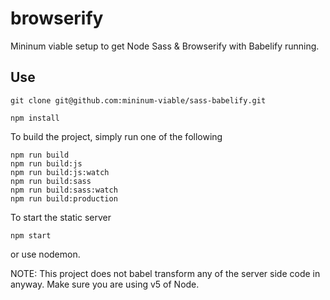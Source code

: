 # browserify

Mininum viable setup to get Node Sass & Browserify with Babelify running.

## Use

```
git clone git@github.com:mininum-viable/sass-babelify.git
```

```
npm install
```

To build the project, simply run one of the following

```
npm run build
npm run build:js
npm run build:js:watch
npm run build:sass
npm run build:sass:watch
npm run build:production
```

To start the static server

```
npm start
```

or use nodemon.

NOTE: This project does not babel transform any of the server side code in
anyway.  Make sure you are using v5 of Node.
